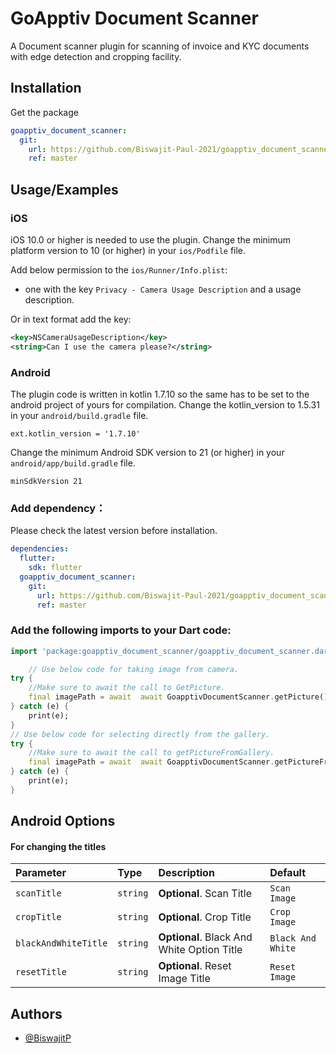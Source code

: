 # GoApptiv Document Scanner

A Document scanner plugin for scanning of invoice and KYC documents with edge detection and cropping facility.

## Installation

Get the package

```yaml
goapptiv_document_scanner:
  git:
    url: https://github.com/Biswajit-Paul-2021/goapptiv_document_scanner.git
    ref: master
```

## Usage/Examples

### iOS

iOS 10.0 or higher is needed to use the plugin. Change the minimum platform version to 10 (or higher) in your `ios/Podfile` file.

Add below permission to the `ios/Runner/Info.plist`:

- one with the key `Privacy - Camera Usage Description` and a usage description.

Or in text format add the key:

```xml
<key>NSCameraUsageDescription</key>
<string>Can I use the camera please?</string>
```

### Android

The plugin code is written in kotlin 1.7.10 so the same has to be set to the android project of yours for compilation.
Change the kotlin_version to 1.5.31 in your `android/build.gradle` file.

```
ext.kotlin_version = '1.7.10'
```

Change the minimum Android SDK version to 21 (or higher) in your `android/app/build.gradle` file.

```
minSdkVersion 21
```

### Add dependency：

Please check the latest version before installation.

```yaml
dependencies:
  flutter:
    sdk: flutter
  goapptiv_document_scanner:
    git:
      url: https://github.com/Biswajit-Paul-2021/goapptiv_document_scanner.git
      ref: master
```

### Add the following imports to your Dart code:

```dart
import 'package:goapptiv_document_scanner/goapptiv_document_scanner.dart';
```

```dart
    // Use below code for taking image from camera.
try {
    //Make sure to await the call to GetPicture.
    final imagePath = await  await GoapptivDocumentScanner.getPicture();
} catch (e) {
    print(e);
}
// Use below code for selecting directly from the gallery.
try {
    //Make sure to await the call to getPictureFromGallery.
    final imagePath = await  await GoapptivDocumentScanner.getPictureFromGallery();
} catch (e) {
    print(e);
}
```

## Android Options

#### For changing the titles

| Parameter            | Type     | Description                                | Default           |
| :------------------- | :------- | :----------------------------------------- | :---------------- |
| `scanTitle`          | `string` | **Optional**. Scan Title                   | `Scan Image`      |
| `cropTitle`          | `string` | **Optional**. Crop Title                   | `Crop Image`      |
| `blackAndWhiteTitle` | `string` | **Optional**. Black And White Option Title | `Black And White` |
| `resetTitle`         | `string` | **Optional**. Reset Image Title            | `Reset Image`     |

## Authors

- [@BiswajitP](https://github.com/Biswajit-Paul-2021)
